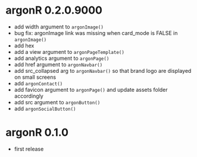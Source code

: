 # argonR 0.2.0.9000
- add width argument to `argonImage()`
- bug fix: argonImage link was missing when card_mode is FALSE in `argonImage()`
- add hex
- add a view argument to `argonPageTemplate()`
- add analytics argument to `argonPage()`
- add href argument to `argonNavbar()`
- add src_collapsed arg to `argonNavbar()` so that brand logo are displayed on small screens
- add `argonContact()`
- add favicon argument to `argonPage()` and update assets folder accordingly
- add src argument to `argonButton()`
- add `argonSocialButton()`

# argonR 0.1.0
- first release